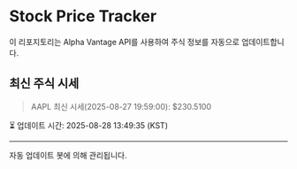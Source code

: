 
# Stock Price Tracker

이 리포지토리는 Alpha Vantage API를 사용하여 주식 정보를 자동으로 업데이트합니다.

## 최신 주식 시세
> AAPL 최신 시세(2025-08-27 19:59:00): $230.5100

⏳ 업데이트 시간: 2025-08-28 13:49:35 (KST)

---
자동 업데이트 봇에 의해 관리됩니다.
